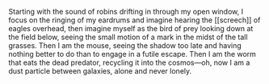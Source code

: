 Starting with the sound of robins drifting in through my open window, I focus on the ringing of my eardrums and imagine hearing the [[screech]] of eagles overhead, then imagine myself as the bird of prey looking down at the field below, seeing the small motion of a mark in the midst of the tall grasses. Then I am the mouse, seeing the shadow too late and having nothing better to do than to engage in a futile escape. Then I am the worm that eats the dead predator, recycling it into the cosmos—oh, now I am a dust particle between galaxies, alone and never lonely.